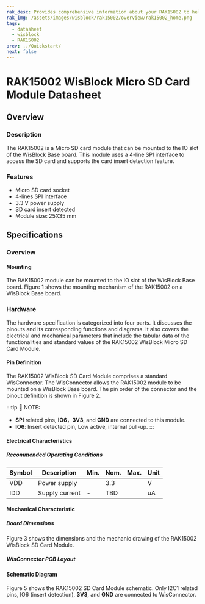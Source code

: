 ```yaml
---
rak_desc: Provides comprehensive information about your RAK15002 to help you use it. This information includes technical specifications, characteristics, and requirements, and it also discusses the device components.
rak_img: /assets/images/wisblock/rak15002/overview/rak15002_home.png
tags:
  - datasheet
  - wisblock
  - RAK15002
prev: ../Quickstart/
next: false
---
```


# RAK15002 WisBlock Micro SD Card Module Datasheet

## Overview

### Description

The RAK15002 is a Micro SD card module that can be mounted to the IO slot of the WisBlock Base board. This module uses a 4-line SPI interface to access the SD card and supports the card insert detection feature.

### Features

- Micro SD card socket
- 4-lines SPI interface
- 3.3&nbsp;V power supply
- SD card insert detected
- Module size: 25X35&nbsp;mm

## Specifications

### Overview 

#### Mounting 

The RAK15002 module can be mounted to the IO slot of the WisBlock Base board. Figure 1 shows the mounting mechanism of the RAK15002 on a WisBlock Base board. 

<rk-img
  src="/assets/images/wisblock/rak15002/datasheet/image-20210312115347019.png"
  width="60%"
  caption="RAK15002 WisBlock SD Card Module Mounting"
/>

### Hardware

The hardware specification is categorized into four parts. It discusses the pinouts and its corresponding functions and diagrams. It also covers the electrical and mechanical parameters that include the tabular data of the functionalities and standard values of the RAK15002 WisBlock Micro SD Card Module.

#### Pin Definition

The RAK15002 WisBlock SD Card Module comprises a standard WisConnector. The WisConnector allows the RAK15002 module to be mounted on a WisBlock Base board. The pin order of the connector and the pinout definition is shown in Figure 2. 

:::tip 📝 NOTE:
- **SPI** related pins, **IO6**，**3V3**, and **GND** are connected to this module.
- **IO6**: Insert detected pin, Low active, internal pull-up.
:::

<rk-img
  src="/assets/images/wisblock/rak15002/datasheet/rak15002_pinout.svg"
  width="80%"
  caption="RAK15002 WisBlock SD Card Module Pinout"
/>

#### Electrical Characteristics

##### Recommended Operating Conditions

| Symbol | Description    | Min. | Nom. | Max. | Unit |
| ------ | -------------- | ---- | ---- | ---- | ---- |
| VDD    | Power supply   |      | 3.3  |      | V    |
| IDD    | Supply current | -    | TBD  |      | uA   |

#### Mechanical Characteristic

##### Board Dimensions

Figure 3 shows the dimensions and the mechanic drawing of the RAK15002 WisBlock SD Card Module.

<rk-img
  src="/assets/images/wisblock/rak15002/datasheet/image-20210225140329283.png"
  width="70%"
  caption="RAK15002 WisBlock SD Card Module Mechanic Drawing"
/>

##### WisConnector PCB Layout

<rk-img
  src="/assets/images/wisblock/rak15002/datasheet/image-20201228093039748.png"
  width="100%"
  caption="WisConnector PCB Footprint and Recommendations"
/>

#### Schematic Diagram

Figure 5 shows the RAK15002 SD Card Module schematic. Only I2C1 related pins, IO6 (insert detection), **3V3**, and **GND** are connected to WisConnector. 

<rk-img
  src="/assets/images/wisblock/rak15002/datasheet/image-20210315105240003.png"
  width="70%"
  caption="RAK15002 WisBlock SD Card Module Schematic"
/>